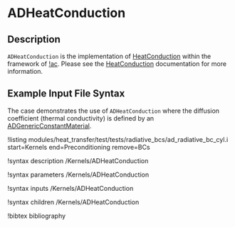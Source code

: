 # ADHeatConduction

## Description

`ADHeatConduction` is the implementation of [HeatConduction](/HeatConduction.md) within the framework of [!ac](AD). Please see the [HeatConduction](/HeatConduction.md) documentation for more information.

## Example Input File Syntax

The case demonstrates the use of `ADHeatConduction` where the
diffusion coefficient (thermal conductivity) is defined by an [ADGenericConstantMaterial](ADGenericConstantMaterial.md).

!listing modules/heat_transfer/test/tests/radiative_bcs/ad_radiative_bc_cyl.i
  start=Kernels
  end=Preconditioning
  remove=BCs

!syntax description /Kernels/ADHeatConduction

!syntax parameters /Kernels/ADHeatConduction

!syntax inputs /Kernels/ADHeatConduction

!syntax children /Kernels/ADHeatConduction

!bibtex bibliography
